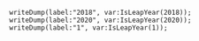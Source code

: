 ```luceescript+trycf
writeDump(label:"2018", var:IsLeapYear(2018));
writeDump(label:"2020", var:IsLeapYear(2020));
writeDump(label:"1", var:IsLeapYear(1));
```